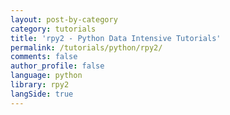 ```yaml
---
layout: post-by-category
category: tutorials
title: 'rpy2 - Python Data Intensive Tutorials'
permalink: /tutorials/python/rpy2/
comments: false
author_profile: false
language: python
library: rpy2
langSide: true
---
```

